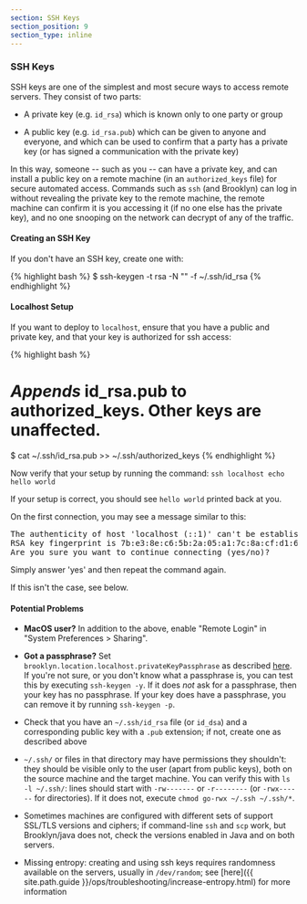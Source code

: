 ```yaml
---
section: SSH Keys
section_position: 9
section_type: inline
---
```


### SSH Keys

SSH keys are one of the simplest and most secure ways to access remote servers.
They consist of two parts:

* A private key (e.g. `id_rsa`) which is known only to one party or group
  
* A public key (e.g. `id_rsa.pub`) which can be given to anyone and everyone,
  and which can be used to confirm that a party has a private key
  (or has signed a communication with the private key)
  
In this way, someone -- such as you -- can have a private key,
and can install a public key on a remote machine (in an `authorized_keys` file)
for secure automated access.
Commands such as `ssh` (and Brooklyn) can log in without
revealing the private key to the remote machine,
the remote machine can confirm it is you accessing it (if no one else has the private key),
and no one snooping on the network can decrypt of any of the traffic.
 

#### Creating an SSH Key

If you don't have an SSH key, create one with:

{% highlight bash %}
$ ssh-keygen -t rsa -N "" -f ~/.ssh/id_rsa
{% endhighlight %}


#### Localhost Setup

If you want to deploy to `localhost`, ensure that you have a public and private key,
and that your key is authorized for ssh access:

{% highlight bash %}
# _Appends_ id_rsa.pub to authorized_keys. Other keys are unaffected.
$ cat ~/.ssh/id_rsa.pub >> ~/.ssh/authorized_keys
{% endhighlight %}

Now verify that your setup by running the command: `ssh localhost echo hello world`

If your setup is correct, you should see `hello world` printed back at you.

On the first connection, you may see a message similar to this:

<pre>
The authenticity of host 'localhost (::1)' can't be established.
RSA key fingerprint is 7b:e3:8e:c6:5b:2a:05:a1:7c:8a:cf:d1:6a:83:c2:ad.
Are you sure you want to continue connecting (yes/no)?
</pre>

Simply answer 'yes' and then repeat the command again.

If this isn't the case, see below. 




#### Potential Problems

* **MacOS user?** In addition to the above, enable "Remote Login" in "System Preferences > Sharing".

* **Got a passphrase?** Set `brooklyn.location.localhost.privateKeyPassphrase`
  as described [here](index.html#os-setup).
  If you're not sure, or you don't know what a passphrase is, you can test this by executing `ssh-keygen -y`.
  If it does *not* ask for a passphrase, then your key has no passphrase.
  If your key does have a passphrase, you can remove it by running `ssh-keygen -p`.

* Check that you have an `~/.ssh/id_rsa` file (or `id_dsa`) and a corresponding public key with a `.pub` extension;
  if not, create one as described above
  
* `~/.ssh/` or files in that directory may have permissions they shouldn't: 
  they should be visible only to the user (apart from public keys),
  both on the source machine and the target machine.
  You can verify this with `ls -l ~/.ssh/`:  lines should start with `-rw-------` or `-r--------` (or `-rwx------` for directories). 
  If it does not, execute `chmod go-rwx ~/.ssh ~/.ssh/*`.
 
* Sometimes machines are configured with different sets of support SSL/TLS versions and ciphers;
  if command-line `ssh` and `scp` work, but Brooklyn/java does not, check the versions enabled in Java and on both servers.

* Missing entropy: creating and using ssh keys requires randomness available on the servers,
  usually in `/dev/random`; see [here]({{ site.path.guide }}/ops/troubleshooting/increase-entropy.html) for more information
